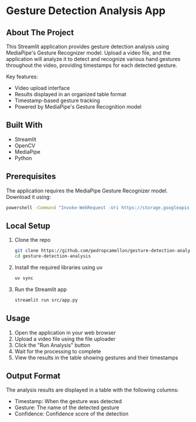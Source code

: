 # Gesture Detection Analysis App

## About The Project

This Streamlit application provides gesture detection analysis using MediaPipe's Gesture Recognizer model. Upload a video file, and the application will analyze it to detect and recognize various hand gestures throughout the video, providing timestamps for each detected gesture.

Key features:

- Video upload interface
- Results displayed in an organized table format
- Timestamp-based gesture tracking
- Powered by MediaPipe's Gesture Recognition model

## Built With

- Streamlit
- OpenCV
- MediaPipe
- Python

## Prerequisites

The application requires the MediaPipe Gesture Recognizer model. Download it using:

```sh
powershell -Command "Invoke-WebRequest -Uri https://storage.googleapis.com/mediapipe-models/gesture_recognizer/gesture_recognizer/float16/1/gesture_recognizer.task -OutFile models/gesture_recognizer.task"
```

## Local Setup

1. Clone the repo

   ```sh
   git clone https://github.com/pedropcamellon/gesture-detection-analysis.git
   cd gesture-detection-analysis
   ```

2. Install the required libraries using uv

   ```sh
   uv sync
   ```

3. Run the Streamlit app

   ```sh
   streamlit run src/app.py
   ```

## Usage

1. Open the application in your web browser
2. Upload a video file using the file uploader
3. Click the "Run Analysis" button
4. Wait for the processing to complete
5. View the results in the table showing gestures and their timestamps

## Output Format

The analysis results are displayed in a table with the following columns:

- Timestamp: When the gesture was detected
- Gesture: The name of the detected gesture
- Confidence: Confidence score of the detection
